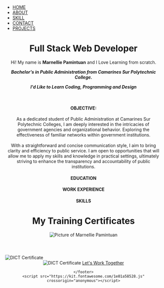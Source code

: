 <body>
    <nav>
        <ul>
            <li><a href= class=link>HOME</a></li>
            <li><a href=class=link>ABOUT</a></li>
            <li><a href=class=link>SKILL</a></li>
            <li><a href=class=link>CONTACT</a></li>
            <li><a href=class=link>PROJECTS</a></li>
        </ul>
    </nav>
    <header>
        <h1><center>Full Stack Web Developer</h1>
        <p>Hi! My name is <b>Marnellie Pamintuan</b> and I Love Learning from scratch.</p>
        <p>
<b><i>Bachelor's in Public Administration from Camarines Sur Polytechnic College. 
<p>
I'd Like to Learn Coding, Programming and Design</b></i>
<p>
    <br>
    <h4>OBJECTIVE:</h4>
     As a dedicated student of Public Administration at Camarines Sur Polytechnic Colleges, I am deeply interested in the intricacies of government agencies and organizational behavior. Exploring the effectiveness of familiar networks within government institutions.
<br><br>
With a straightforward and concise communication style, I aim to bring clarity and efficiency to public service. I am open to opportunities that will allow me to apply my skills and knowledge in practical settings, ultimately striving to enhance the transparency and accountability of public institutions.
</br>
</p>
<h4> EDUCATION </h4>
    
<h4>WORK EXPERIENCE </h4>

<h4> SKILLS </h4>   

<h1><center>My Training Certificates</h1>
        <img src="c1.png" alt="Picture of Marnellie Pamintuan" class="center">
    </header>
    <img src="c2.png" alt="DICT Certificate" class="center"><center></img>
    <img src="c3.png" alt="DICT Certificate" class="center"></img>
    <a href="mailto: pamintuanzmarnellie@gmail.com">Let's Work Together</a>
    <footer>
        <a href="https://zuitt.co/?referral=2402-org-ali">
            <i class="fa-solid fa-globe"></i>
        </a>
        <a href="https://www.facebook.com/nhell/" target="_blank">
            <i class="fa-brands fa-facebook"></i>
        </a>
        <a href="https://www.youtube.com/@ZuittCodingBootcamp" target="blank">
            <i class="fa-brands fa-youtube"></i>
        </a>

    </footer>
    <script src="https://kit.fontawesome.com/1e01a58528.js" crossorigin="anonymous"></script>
</body>
</html>
